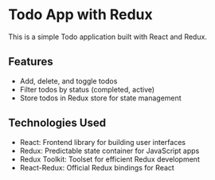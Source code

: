 # Todo App with Redux

This is a simple Todo application built with React and Redux.

## Features

- Add, delete, and toggle todos
- Filter todos by status (completed, active)
- Store todos in Redux store for state management

## Technologies Used

- React: Frontend library for building user interfaces
- Redux: Predictable state container for JavaScript apps
- Redux Toolkit: Toolset for efficient Redux development
- React-Redux: Official Redux bindings for React

